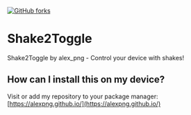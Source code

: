 [![GitHub forks](https://img.shields.io/github/license/alexPNG/Shake2Toggle.svg?style=for-the-badge)](https://github.com/alexPNG/Shake2Toggle/license) 
# Shake2Toggle
Shake2Toggle by alex_png - Control your device with shakes!

## How can I install this on my device?
Visit or add my repository to your package manager:
[https://alexpng.github.io/](https://alexpng.github.io/)
